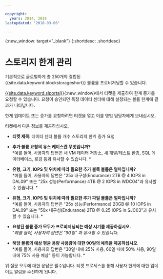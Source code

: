 ```yaml
---

copyright:
  years: 2014, 2018
lastupdated: "2018-03-06"

---
```

{:new_window: target="_blank"}
{:shortdesc: .shortdesc}

# 스토리지 한계 관리

기본적으로 글로벌하게 총 250개의 결합된 {{site.data.keyword.blockstorageshort}} 볼륨을 프로비저닝할 수 있습니다. 

[{{site.data.keyword.slportal}}](https://control.softlayer.com/){:new_window}에서 티켓을 제출하여 한계 증가를 요청할 수 있습니다. 요청이 승인되면 특정 데이터 센터에 대해 설정되는 볼륨 한계에 결과가 나타납니다.  

한계 업데이트 또는 증가를 요청하려면 티켓을 열고 이를 영업 담당자에게 보내십시오.

티켓에서 다음 정보를 제공하십시오.

- **티켓 제목**: 데이터 센터 볼륨 개수 스토리지 한계 증가 요청

- **추가 볼륨 요청의 유스 케이스란 무엇입니까?** <br />
*예를 들어, 사용자의 답변은 새 VM 데이터 저장소, 새 개발/테스트 환경, SQL 데이터베이스, 로깅 등과 유사할 수 있습니다. *

- **유형, 크기, IOPS 및 위치에 따라 필요한 추가 블록 볼륨은 얼마입니까?** <br />
*예를 들어, 사용자의 답변은 "25x 내구성(Endurance) 2TB @ 4 IOPS in DAL09" 또는 "25x 성능(Performance) 4TB @ 2 IOPS in WDC04"과 유사할 수 있습니다. *

- **유형, 크기, IOPS 및 위치에 따라 필요한 추가 파일 볼륨은 얼마입니까?** <br />
*예를 들어, 사용자의 답변은 "25x 성능(Performance) 20GB @ 10 IOPS in DAL09" 또는 "50x 내구성(Endurance) 2TB @ 0.25 IOPS in SJC03"과 유사할 수 있습니다. *
 
- **요청된 볼륨 증가 모두가 프로비저닝되는 예상 시기를 제공하십시오.** <br />
 "*예를 들어, 사용자의 답변은 "90일" 과 유사할 수 있습니다.*

- **해당 볼륨의 예상 평균 용량 사용량에 대한 90일의 예측을 제공하십시오.** <br />
*예를 들어, 사용자의 답변은 "30일 내에 25% 사용, 60일 내에 50% 사용, 90일 내에 75% 사용 예상" 등이 가능합니다. *

위 질문 모두에 대한 응답은 필수입니다. 티켓 프로세스를 통해 사용자 한계에 대한 업데이트 알림을 수신하게 됩니다. 
